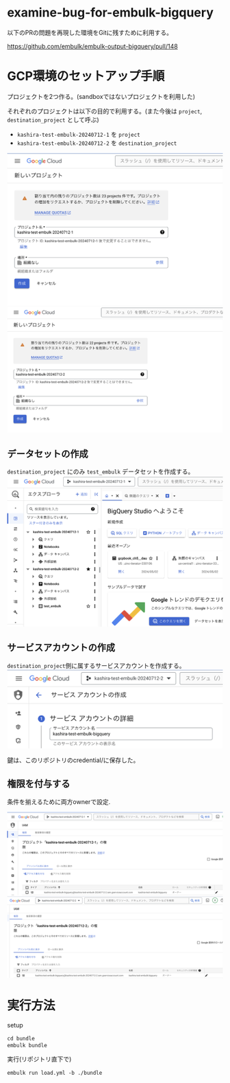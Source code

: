 # examine-bug-for-embulk-bigquery
以下のPRの問題を再現した環境をGitに残すために利用する。

https://github.com/embulk/embulk-output-bigquery/pull/148

# GCP環境のセットアップ手順
プロジェクトを2つ作る。(sandboxではないプロジェクトを利用した)

それぞれのプロジェクトは以下の目的で利用する。(また今後は `project`, `destination_project` として呼ぶ)
- `kashira-test-embulk-20240712-1` を `project`
- `kashira-test-embulk-20240712-2` を `destination_project`

![alt text](<image/create_project1.png>)
![alt text](<image/create_project2.png>)

## データセットの作成

`destination_project` にのみ `test_embulk` データセットを作成する。
![alt text](image/create_dataset.png)

## サービスアカウントの作成
`destination_project`側に属するサービスアカウントを作成する。
![alt text](image/create_sa.png)

鍵は、このリポジトリのcredential/に保存した。

## 権限を付与する
条件を揃えるために両方ownerで設定.

![alt text](image/grant_owner1.png)
![alt text](image/grant_owner2.png)

# 実行方法
setup
```
cd bundle
embulk bundle
```

実行(リポジトリ直下で)
```
embulk run load.yml -b ./bundle
```